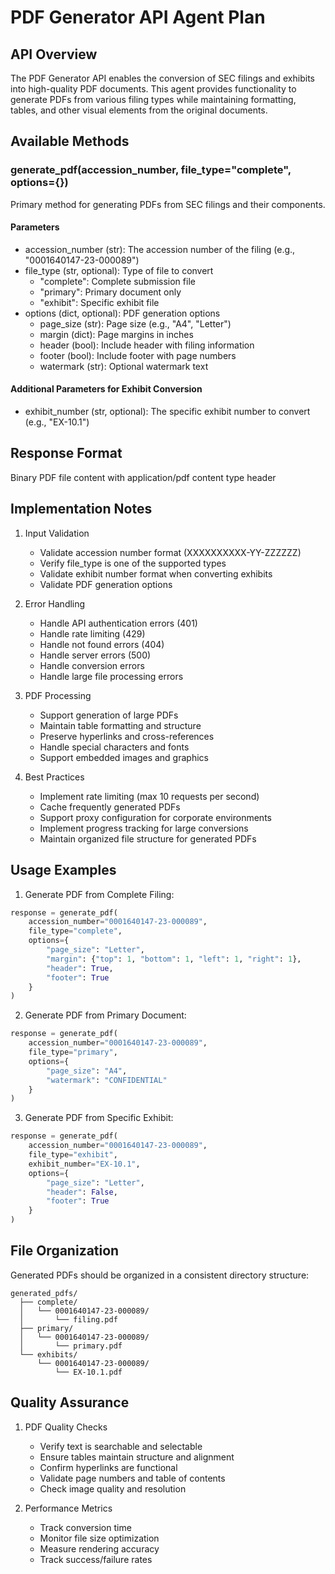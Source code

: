 # PDF Generator API Agent Plan

## API Overview
The PDF Generator API enables the conversion of SEC filings and exhibits into high-quality PDF documents. This agent provides functionality to generate PDFs from various filing types while maintaining formatting, tables, and other visual elements from the original documents.

## Available Methods

### generate_pdf(accession_number, file_type="complete", options={})
Primary method for generating PDFs from SEC filings and their components.

#### Parameters
- accession_number (str): The accession number of the filing (e.g., "0001640147-23-000089")
- file_type (str, optional): Type of file to convert
  - "complete": Complete submission file
  - "primary": Primary document only
  - "exhibit": Specific exhibit file
- options (dict, optional): PDF generation options
  - page_size (str): Page size (e.g., "A4", "Letter")
  - margin (dict): Page margins in inches
  - header (bool): Include header with filing information
  - footer (bool): Include footer with page numbers
  - watermark (str): Optional watermark text

#### Additional Parameters for Exhibit Conversion
- exhibit_number (str, optional): The specific exhibit number to convert (e.g., "EX-10.1")

## Response Format
Binary PDF file content with application/pdf content type header

## Implementation Notes

1. Input Validation
   - Validate accession number format (XXXXXXXXXX-YY-ZZZZZZ)
   - Verify file_type is one of the supported types
   - Validate exhibit number format when converting exhibits
   - Validate PDF generation options

2. Error Handling
   - Handle API authentication errors (401)
   - Handle rate limiting (429)
   - Handle not found errors (404)
   - Handle server errors (500)
   - Handle conversion errors
   - Handle large file processing errors

3. PDF Processing
   - Support generation of large PDFs
   - Maintain table formatting and structure
   - Preserve hyperlinks and cross-references
   - Handle special characters and fonts
   - Support embedded images and graphics

4. Best Practices
   - Implement rate limiting (max 10 requests per second)
   - Cache frequently generated PDFs
   - Support proxy configuration for corporate environments
   - Implement progress tracking for large conversions
   - Maintain organized file structure for generated PDFs

## Usage Examples

1. Generate PDF from Complete Filing:
```python
response = generate_pdf(
    accession_number="0001640147-23-000089",
    file_type="complete",
    options={
        "page_size": "Letter",
        "margin": {"top": 1, "bottom": 1, "left": 1, "right": 1},
        "header": True,
        "footer": True
    }
)
```

2. Generate PDF from Primary Document:
```python
response = generate_pdf(
    accession_number="0001640147-23-000089",
    file_type="primary",
    options={
        "page_size": "A4",
        "watermark": "CONFIDENTIAL"
    }
)
```

3. Generate PDF from Specific Exhibit:
```python
response = generate_pdf(
    accession_number="0001640147-23-000089",
    file_type="exhibit",
    exhibit_number="EX-10.1",
    options={
        "page_size": "Letter",
        "header": False,
        "footer": True
    }
)
```

## File Organization
Generated PDFs should be organized in a consistent directory structure:
```
generated_pdfs/
  ├── complete/
  │   └── 0001640147-23-000089/
  │       └── filing.pdf
  ├── primary/
  │   └── 0001640147-23-000089/
  │       └── primary.pdf
  └── exhibits/
      └── 0001640147-23-000089/
          └── EX-10.1.pdf
```

## Quality Assurance
1. PDF Quality Checks
   - Verify text is searchable and selectable
   - Ensure tables maintain structure and alignment
   - Confirm hyperlinks are functional
   - Validate page numbers and table of contents
   - Check image quality and resolution

2. Performance Metrics
   - Track conversion time
   - Monitor file size optimization
   - Measure rendering accuracy
   - Track success/failure rates 